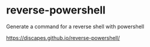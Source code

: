 # reverse-powershell
Generate a command for a reverse shell with powershell

https://discapes.github.io/reverse-powershell/
